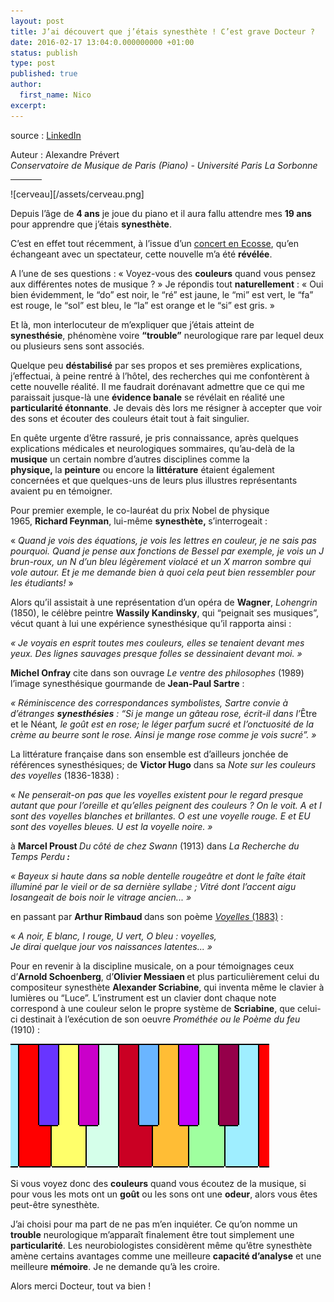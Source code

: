 ```yaml
---
layout: post
title: J’ai découvert que j’étais synesthète ! C’est grave Docteur ?
date: 2016-02-17 13:04:0.000000000 +01:00
status: publish
type: post
published: true
author:
  first_name: Nico
excerpt:
---
```


source : [LinkedIn][1]

Auteur : Alexandre Prévert<br/>
*Conservatoire de Musique de Paris (Piano) - Université Paris La Sorbonne*

<hr style="display: block; width: 50px;" />

![cerveau][/assets/cerveau.png]

<p>Depuis l’âge de <strong>4 ans</strong>&nbsp;je joue du piano et il aura fallu attendre&nbsp;mes <strong>19 ans</strong> pour apprendre que j’étais <strong>synesthète</strong>.</p>
<p>C’est en effet tout récemment, à l’issue d’un <a href="https://www.youtube.com/watch?v=RSZI1GPMCTM" target="_blank">concert&nbsp;en Ecosse</a>, qu’en échangeant avec un spectateur, cette nouvelle m’a été <strong>révélée</strong>.</p>
<p>A l’une de ses questions : « Voyez-vous des <strong>couleurs</strong> quand vous pensez aux différentes notes de musique ? » Je répondis tout <strong>naturellement</strong> : « Oui bien évidemment, le “do” est noir, le “ré” est jaune, le “mi” est vert, le “fa” est rouge, le “sol” est bleu, le “la” est orange et le “si” est gris. »</p>
<p>Et là, mon interlocuteur de m’expliquer que j’étais atteint de <strong>synesthésie</strong>,&nbsp;phénomène voire <strong>“trouble”</strong> neurologique rare par lequel deux ou plusieurs sens&nbsp;sont associés.</p>
<p>Quelque peu <strong>déstabilisé</strong> par ses propos et ses premières explications, j’effectuai, à peine rentré à l’hôtel, des recherches qui me confontèrent à cette nouvelle réalité. Il me faudrait dorénavant admettre que ce qui me paraissait jusque-là une <strong>évidence </strong><strong>banale</strong>&nbsp;se révélait en réalité une <strong>particularité étonnante</strong>. Je devais dès lors me résigner à accepter que voir des sons et écouter des couleurs était tout à fait singulier.</p>
<p>En quête urgente d’être rassuré, je pris connaissance, après quelques explications médicales et neurologiques sommaires, qu’au-delà de la <strong>musique</strong> un certain nombre d’autres disciplines comme&nbsp;la <strong>physique,&nbsp;</strong>la&nbsp;<strong>peinture</strong> ou encore la <strong>littérature</strong>&nbsp;étaient également concernées et que quelques-uns de leurs plus illustres représentants avaient pu en témoigner.</p>
<p>Pour premier exemple, le co-lauréat du prix Nobel de physique 1965,&nbsp;<strong>Richard Feynman</strong>, lui-même&nbsp;<strong>synesthète,&nbsp;</strong>s’interrogeait :</p>
<p>« <em>Quand je vois des équations, je vois les lettres en couleur, je ne sais pas pourquoi.&nbsp;Quand je pense aux fonctions de Bessel par exemple, je vois un J brun-roux, un N d’un bleu légèrement violacé et un X marron sombre qui vole autour. Et je me demande bien à quoi cela peut bien ressembler pour les étudiants!</em> »</p>
<p>Alors qu’il assistait à une représentation d’un opéra de <strong>Wagner</strong>, <em>Lohengrin </em>(1850), le célèbre peintre <strong>Wassily Kandinsky</strong>, qui “peignait ses musiques”, vécut quant à lui une expérience synesthésique qu’il rapporta&nbsp;ainsi :</p>
<p><em>« Je voyais en esprit toutes mes couleurs,&nbsp;elles se tenaient&nbsp;devant mes yeux. Des lignes sauvages presque folles se dessinaient&nbsp;devant moi. »</em></p>
<p><strong>Michel Onfray</strong> cite dans son ouvrage&nbsp;<em>Le ventre des philosophes</em> (1989) l’image synesthésique gourmande de <strong>Jean-Paul Sartre</strong> :</p>
<p><em>« Réminiscence des correspondances symbolistes, Sartre convie à d’étranges&nbsp;<strong>synesthésies</strong> : “Si je mange un gâteau rose, écrit-il dans l’</em>Être et le Néant<em>, le goût est en rose; le léger parfum sucré et l’onctuosité de la crème au beurre sont le rose. Ainsi je mange rose comme je vois sucré”. »</em></p>
<p>La littérature française&nbsp;dans son ensemble est d’ailleurs jonchée de références synesthésiques; de <strong>Victor Hugo</strong> dans sa <em>Note sur les couleurs des voyelles </em>(1836-1838) :</p>
<p>« <em>Ne penserait-on pas que les voyelles existent pour le regard presque autant que pour l’oreille et qu’elles peignent des couleurs ? On le voit. A et I sont des voyelles blanches et brillantes. O est une voyelle rouge. E et EU sont des voyelles bleues. U est la voyelle noire. »</em></p>
<p>à&nbsp;<strong>Marcel Proust </strong><em>Du côté de chez Swann&nbsp;</em>(1913)<em>&nbsp;</em>dans<em> La Recherche du Temps Perdu<strong>&nbsp;:</strong></em></p>
<p><em>« Bayeux si haute dans sa noble dentelle rougeâtre et dont le faîte était illuminé par le vieil or de sa dernière syllabe ; Vitré dont l’accent aigu losangeait de bois noir le vitrage ancien... »</em></p>
<p>en passant par&nbsp;<strong>Arthur&nbsp;Rimbaud</strong><strong>&nbsp;</strong>dans&nbsp;son poème <a href="https://upload.wikimedia.org/wikipedia/commons/1/10/Rimbaud_manuscrit_Voyelles.jpg" target="_blank"><em>Voyelles </em>(1883)</a> :</p>
<p>« <em>A noir, E blanc, I rouge, U vert, O bleu : voyelles,</em><br><em>Je dirai quelque jour vos naissances latentes... »</em></p>
<p>Pour en revenir à la discipline musicale, on a pour témoignages ceux d’<strong>Arnold Schoenberg</strong>, d’<strong>Olivier Messiaen </strong>et plus particulièrement celui du compositeur synesthète&nbsp;<strong>Alexander Scriabine</strong>, qui inventa même le clavier à lumières ou “Luce”.<em>&nbsp;</em>L’instrument est un clavier dont chaque&nbsp;note correspond à une&nbsp;couleur selon le propre système de <strong>Scriabine</strong>, que celui-ci destinait à&nbsp;l’exécution de son oeuvre <em>Prométhée ou le Poème du feu </em>(1910)&nbsp;:</p>
<p><img class="center" width="414" height="198" src="/assets/piano.png"></p>
<p>Si vous voyez donc des <strong>couleurs</strong> quand vous écoutez de la musique, si pour vous les mots ont un <strong>goût</strong> ou les sons ont une <strong>odeur</strong>, alors vous êtes peut-être synesthète.</p>
<p>J’ai choisi pour ma part de ne pas m’en inquiéter. Ce qu’on nomme un <strong>trouble</strong> neurologique m’apparaît finalement être tout simplement une <strong>particularité</strong>. Les neurobiologistes considèrent même qu’être&nbsp;synesthète amène certains avantages comme une meilleure <strong>capacité d’analyse</strong> et une meilleure <strong>mémoire</strong>. Je ne demande qu’à les croire.</p>
<p>Alors merci Docteur, tout va bien !</p>


[1]: https://www.linkedin.com/pulse/jai-d%C3%A9couvert-que-j%C3%A9tais-synesth%C3%A8te-cest-grave-docteur-pr%C3%A9vert